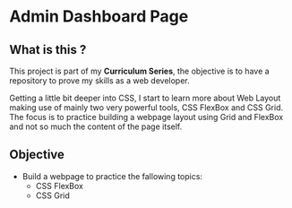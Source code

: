 # Admin Dashboard Page

## What is this ?

This project is part of my **Curriculum Series**, the objective is to have a repository to prove my skills as a web developer.

Getting a little bit deeper into CSS, I start to learn more about Web Layout making use of mainly two very powerful tools, CSS FlexBox and CSS Grid.
The focus is to practice building a webpage layout using Grid and FlexBox and not so much the content of the page itself.

## Objective

- Build a webpage to practice the fallowing topics:
  - CSS FlexBox
  - CSS Grid
